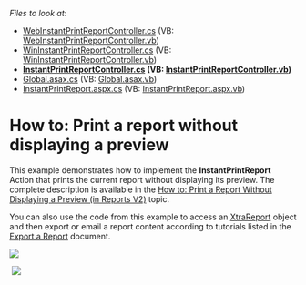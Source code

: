 <!-- default file list -->
*Files to look at*:

* [WebInstantPrintReportController.cs](./CS/InstantPrintReportsV2Example.Module.Web/Controllers/WebInstantPrintReportController.cs) (VB: [WebInstantPrintReportController.vb](./VB/InstantPrintReportsV2Example.Module.Web/Controllers/WebInstantPrintReportController.vb))
* [WinInstantPrintReportController.cs](./CS/InstantPrintReportsV2Example.Module.Win/Controllers/WinInstantPrintReportController.cs) (VB: [WinInstantPrintReportController.vb](./VB/InstantPrintReportsV2Example.Module.Win/Controllers/WinInstantPrintReportController.vb))
* **[InstantPrintReportController.cs](./CS/InstantPrintReportsV2Example.Module/Controllers/InstantPrintReportController.cs) (VB: [InstantPrintReportController.vb](./VB/InstantPrintReportsV2Example.Module/Controllers/InstantPrintReportController.vb))**
* [Global.asax.cs](./CS/InstantPrintReportsV2Example.Web/Global.asax.cs) (VB: [Global.asax.vb](./VB/InstantPrintReportsV2Example.Web/Global.asax.vb))
* [InstantPrintReport.aspx.cs](./CS/InstantPrintReportsV2Example.Web/InstantPrintReport.aspx.cs) (VB: [InstantPrintReport.aspx.vb](./VB/InstantPrintReportsV2Example.Web/InstantPrintReport.aspx.vb))
<!-- default file list end -->
# How to: Print a report without displaying a preview


<p>This example demonstrates how to implement the <strong>InstantPrintReport</strong> Action that prints the current report without displaying its preview. The complete description is available in the <a href="https://documentation.devexpress.com/#Xaf/CustomDocument3601"><u>How to: Print a Report Without Displaying a Preview (in Reports V2)</u></a> topic.</p>
<p>You can also use the code from this example to access an <a href="https://documentation.devexpress.com/#XtraReports/clsDevExpressXtraReportsUIXtraReporttopic"><u>XtraReport</u></a> object and then export or email a report content according to tutorials listed in the <a href="https://documentation.devexpress.com/#XtraReports/CustomDocument15796"><u>Export a Report</u></a> document.</p>
<p><img src="https://raw.githubusercontent.com/DevExpress-Examples/how-to-print-a-report-without-displaying-a-preview-e5146/16.1.4+/media/59998a06-247e-11e5-80bf-00155d62480c.png"></p>
<p> <img src="https://raw.githubusercontent.com/DevExpress-Examples/how-to-print-a-report-without-displaying-a-preview-e5146/16.1.4+/media/f24fb41e-c29c-11e6-80bf-00155d62480c.png"></p>

<br/>


